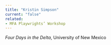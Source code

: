 ```yaml
---
title: "Kristin Simpson"
current: "false"
related:
- MFA Playwrights’ Workshop
---
```


*Four Days in the Delta*, University of New Mexico
